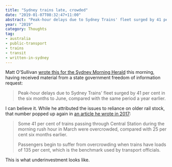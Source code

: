 ```yaml
---
title: "Sydney trains late, crowded"
date: "2019-01-07T08:32:47+11:00"
abstract: "Peak-hour delays due to Sydney Trains' fleet surged by 41 per cent."
year: "2019"
category: Thoughts
tag:
- australia
- public-transport
- trains
- transit 
- written-in-sydney
---
```

Matt O’Sullivan [wrote this for the Sydney Morning Herald] this morning, having received material from a state government freedom of information request:

> Peak-hour delays due to Sydney Trains' fleet surged by 41 per cent in the six months to June, compared with the same period a year earlier.

I can believe it. While he attributed the issues to reliance on older rail stock, that number popped up again in [an article he wrote in 2017]\:

> Some 41 per cent of trains passing through Central Station during the morning rush hour in March were overcrowded, compared with 25 per cent six months earlier.
>
> Passengers begin to suffer from overcrowding when trains have loads of 135 per cent, which is the benchmark used by transport officials.

This is what underinvestment looks like.

[wrote this for the Sydney Morning Herald]: https://www.smh.com.au/national/nsw/delays-grow-as-internal-report-warns-old-trains-in-poor-condition-20181228-p50ome.html "Delays grow as internal report warns old trains in 'poor condition'"

[an article he wrote in 2017]: https://www.smh.com.au/national/nsw/overcrowding-on-sydneys-trains-rapidly-getting-worse-as-demand-soars-20171215-h053rm.html "Overcrowding on Sydney's trains rapidly getting worse as demand soars"
